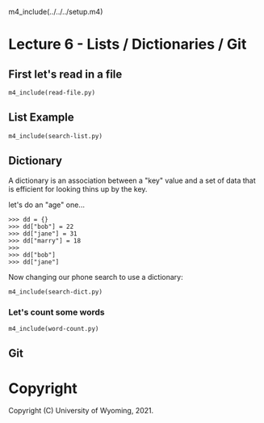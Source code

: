 
m4_include(../../../setup.m4)

# Lecture 6 - Lists / Dictionaries / Git

## First let's read in a file

```
m4_include(read-file.py)
```

## List Example

<!--
Read in  A List - of People w/ Phone Numbers
Search List
Output A Result
-->

```
m4_include(search-list.py)
```

## Dictionary

<!-- Explain Dictionary -->
A dictionary is an association between a "key" value and a set of data
that is efficient for looking thins up by the key.

let's do an "age" one...

```
>>> dd = {}
>>> dd["bob"] = 22
>>> dd["jane"] = 31
>>> dd["marry"] = 18
>>>
>>> dd["bob"]
>>> dd["jane"]
```

Now changing our phone search to use a  dictionary:

```
m4_include(search-dict.py)
```


### Let's count some words

```
m4_include(word-count.py)
```



## Git



















# Copyright

Copyright (C) University of Wyoming, 2021.

